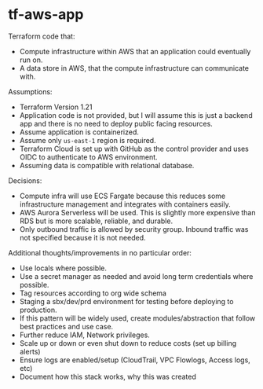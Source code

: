 # tf-aws-app

Terraform code that:

- Compute infrastructure within AWS that an application could eventually run on.
- A data store in AWS, that the compute infrastructure can communicate with.

Assumptions:

- Terraform Version 1.21
- Application code is not provided, but I will assume this is just a backend app and there is no need to deploy public facing resources.
- Assume application is containerized.
- Assume only `us-east-1` region is required.
- Terraform Cloud is set up with GitHub as the control provider and uses OIDC to authenticate to AWS environment.
- Assuming data is compatible with relational database. 

Decisions:

- Compute infra will use ECS Fargate because this reduces some infrastructure management and integrates with containers easily.
- AWS Aurora Serverless will be used. This is slightly more expensive than RDS but is more scalable, reliable, and durable.
- Only outbound traffic is allowed by security group. Inbound traffic was not specified because it is not needed. 

Additional thoughts/improvements in no particular order:

- Use locals where possible.
- Use a secret manager as needed and avoid long term credentials where possible.
- Tag resources according to org wide schema
- Staging a sbx/dev/prd environment for testing before deploying to production.
- If this pattern will be widely used, create modules/abstraction that follow best practices and use case.
- Further reduce IAM, Network privileges.
- Scale up or down or even shut down to reduce costs (set up billing alerts)
- Ensure logs are enabled/setup (CloudTrail, VPC Flowlogs, Access logs, etc)
- Document how this stack works, why this was created
